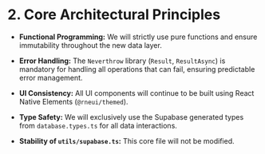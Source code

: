 # **2. Core Architectural Principles**

- **Functional Programming:** We will strictly use pure functions and ensure immutability throughout the new data layer.
    
- **Error Handling:** The `Neverthrow` library (`Result`, `ResultAsync`) is mandatory for handling all operations that can fail, ensuring predictable error management.
    
- **UI Consistency:** All UI components will continue to be built using React Native Elements (`@rneui/themed`).
    
- **Type Safety:** We will exclusively use the Supabase generated types from `database.types.ts` for all data interactions.
    
- **Stability of `utils/supabase.ts`:** This core file will not be modified.
    
